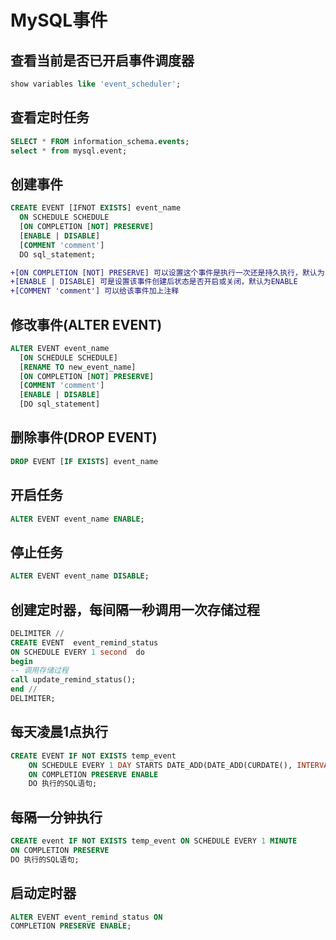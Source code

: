 # MySQL事件


## 查看当前是否已开启事件调度器
```sql
show variables like 'event_scheduler';
```
## 查看定时任务
```sql
SELECT * FROM information_schema.events;
select * from mysql.event;
```
## 创建事件
```sql
CREATE EVENT [IFNOT EXISTS] event_name
  ON SCHEDULE SCHEDULE
  [ON COMPLETION [NOT] PRESERVE]
  [ENABLE | DISABLE]
  [COMMENT 'comment']
  DO sql_statement;
```
```diff
+[ON COMPLETION [NOT] PRESERVE] 可以设置这个事件是执行一次还是持久执行，默认为 NOT PRESERVE
+[ENABLE | DISABLE] 可是设置该事件创建后状态是否开启或关闭，默认为ENABLE
+[COMMENT 'comment'] 可以给该事件加上注释
```
## 修改事件(ALTER EVENT)
```sql
ALTER EVENT event_name
  [ON SCHEDULE SCHEDULE]
  [RENAME TO new_event_name]
  [ON COMPLETION [NOT] PRESERVE]
  [COMMENT 'comment']
  [ENABLE | DISABLE]
  [DO sql_statement]
```
## 删除事件(DROP EVENT)
```sql
DROP EVENT [IF EXISTS] event_name
```
## 开启任务
```sql
ALTER EVENT event_name ENABLE;
```
## 停止任务
```sql
ALTER EVENT event_name DISABLE;
```

## 创建定时器，每间隔一秒调用一次存储过程
```sql
DELIMITER //  
CREATE EVENT  event_remind_status  
ON SCHEDULE EVERY 1 second  do  
begin
-- 调用存储过程
call update_remind_status();  
end //  
DELIMITER;  
```
## 每天凌晨1点执行
```sql
CREATE EVENT IF NOT EXISTS temp_event   
    ON SCHEDULE EVERY 1 DAY STARTS DATE_ADD(DATE_ADD(CURDATE(), INTERVAL 1 DAY), INTERVAL 1 HOUR)   
    ON COMPLETION PRESERVE ENABLE   
    DO 执行的SQL语句;
```
## 每隔一分钟执行
```sql
CREATE event IF NOT EXISTS temp_event ON SCHEDULE EVERY 1 MINUTE   
ON COMPLETION PRESERVE   
DO 执行的SQL语句;
```


## 启动定时器
```sql
ALTER EVENT event_remind_status ON    
COMPLETION PRESERVE ENABLE; 
```
